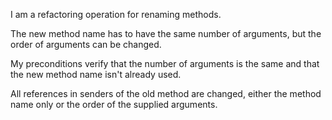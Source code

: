 I am a refactoring operation for renaming methods.The new method name has to have the same number of arguments, but the order of arguments can be changed.My preconditions verify that the number of arguments is the same and that the new method name isn't already used.All references in senders of the old method are changed, either the method name only or the order of the supplied arguments.